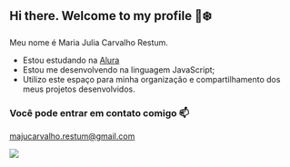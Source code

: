 ## Hi there. Welcome to my profile 💙❄️

Meu nome é Maria Julia Carvalho Restum.

- Estou estudando na [Alura](https://www.alura.com.br)
- Estou me desenvolvendo na linguagem JavaScript;
- Utilizo este espaço para minha organização e compartilhamento dos meus projetos desenvolvidos.

### Você pode entrar em contato comigo 📫

majucarvalho.restum@gmail.com



![](https://media1.tenor.com/m/JSeGkByPBvIAAAAC/frozen-elsa.gif)
